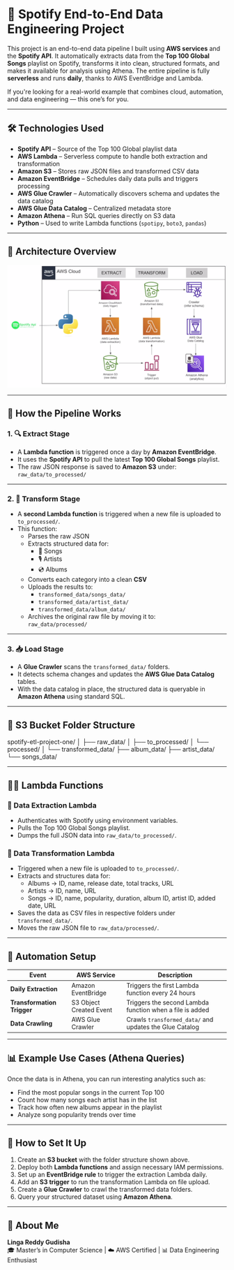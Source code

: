 # 🎵 Spotify End-to-End Data Engineering Project

This project is an end-to-end data pipeline I built using **AWS services** and the **Spotify API**. It automatically extracts data from the **Top 100 Global Songs** playlist on Spotify, transforms it into clean, structured formats, and makes it available for analysis using Athena. The entire pipeline is fully **serverless** and runs **daily**, thanks to AWS EventBridge and Lambda.

If you're looking for a real-world example that combines cloud, automation, and data engineering — this one’s for you.

---

## 🛠️ Technologies Used

- **Spotify API** – Source of the Top 100 Global playlist data  
- **AWS Lambda** – Serverless compute to handle both extraction and transformation  
- **Amazon S3** – Stores raw JSON files and transformed CSV data  
- **Amazon EventBridge** – Schedules daily data pulls and triggers processing  
- **AWS Glue Crawler** – Automatically discovers schema and updates the data catalog  
- **AWS Glue Data Catalog** – Centralized metadata store  
- **Amazon Athena** – Run SQL queries directly on S3 data  
- **Python** – Used to write Lambda functions (`spotipy`, `boto3`, `pandas`)

---

## 🧠 Architecture Overview

![Architecture Diagram](./Spotify_Data_Engineering_Architecture.png)

---

## 📌 How the Pipeline Works

### 1. 🔍 Extract Stage

- A **Lambda function** is triggered once a day by **Amazon EventBridge**.
- It uses the **Spotify API** to pull the latest **Top 100 Global Songs** playlist.
- The raw JSON response is saved to **Amazon S3** under:  
  `raw_data/to_processed/`

---

### 2. 🔄 Transform Stage

- A **second Lambda function** is triggered when a new file is uploaded to `to_processed/`.
- This function:
  - Parses the raw JSON
  - Extracts structured data for:
    - 🎵 Songs
    - 🎙️ Artists
    - 💿 Albums
  - Converts each category into a clean **CSV**
  - Uploads the results to:
    - `transformed_data/songs_data/`
    - `transformed_data/artist_data/`
    - `transformed_data/album_data/`
  - Archives the original raw file by moving it to:  
    `raw_data/processed/`

---

### 3. 📥 Load Stage

- A **Glue Crawler** scans the `transformed_data/` folders.
- It detects schema changes and updates the **AWS Glue Data Catalog** tables.
- With the data catalog in place, the structured data is queryable in **Amazon Athena** using standard SQL.

---

## 🧾 S3 Bucket Folder Structure

spotify-etl-project-one/ │ ├── raw_data/ │ ├── to_processed/ │ └── processed/ │ └── transformed_data/ ├── album_data/ ├── artist_data/ └── songs_data/


---

## 🧑‍💻 Lambda Functions

### 🔹 Data Extraction Lambda

- Authenticates with Spotify using environment variables.
- Pulls the Top 100 Global Songs playlist.
- Dumps the full JSON data into `raw_data/to_processed/`.

### 🔹 Data Transformation Lambda

- Triggered when a new file is uploaded to `to_processed/`.
- Extracts and structures data for:
  - Albums → ID, name, release date, total tracks, URL  
  - Artists → ID, name, URL  
  - Songs → ID, name, popularity, duration, album ID, artist ID, added date, URL
- Saves the data as CSV files in respective folders under `transformed_data/`.
- Moves the raw JSON file to `raw_data/processed/`.

---

## 📅 Automation Setup

| Event                   | AWS Service            | Description                                                  |
|------------------------|------------------------|--------------------------------------------------------------|
| **Daily Extraction**    | Amazon EventBridge     | Triggers the first Lambda function every 24 hours            |
| **Transformation Trigger** | S3 Object Created Event | Triggers the second Lambda function when a file is added     |
| **Data Crawling**       | AWS Glue Crawler       | Crawls `transformed_data/` and updates the Glue Catalog      |

---

## 📊 Example Use Cases (Athena Queries)

Once the data is in Athena, you can run interesting analytics such as:

- Find the most popular songs in the current Top 100
- Count how many songs each artist has in the list
- Track how often new albums appear in the playlist
- Analyze song popularity trends over time

---


## 🧪 How to Set It Up

1. Create an **S3 bucket** with the folder structure shown above.
2. Deploy both **Lambda functions** and assign necessary IAM permissions.
3. Set up an **EventBridge rule** to trigger the extraction Lambda daily.
4. Add an **S3 trigger** to run the transformation Lambda on file upload.
5. Create a **Glue Crawler** to crawl the transformed data folders.
6. Query your structured dataset using **Amazon Athena**.

---


## 📎 About Me

**Linga Reddy Gudisha**  
🎓 Master’s in Computer Science | ☁️ AWS Certified | 📊 Data Engineering Enthusiast


